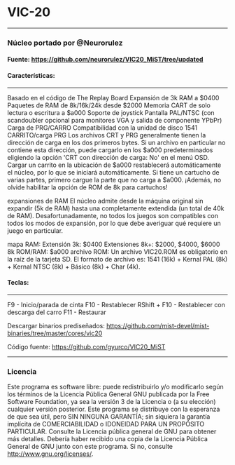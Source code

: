# VIC-20
--------------------------------------------------
### Núcleo portado por @Neurorulez

#### Fuente: https://github.com/neurorulez/VIC20_MiST/tree/updated

#### Características:
-------------------------------------------------- ----

Basado en el código de The Replay Board
Expansión de 3k RAM a $0400
Paquetes de RAM de 8k/16k/24k desde $2000
Memoria CART de solo lectura o escritura a $a000
Soporte de joystick
Pantalla PAL/NTSC (con scandoubler opcional para monitores VGA y salida de componente YPbPr)
Carga de PRG/CARRO
Compatibilidad con la unidad de disco 1541
CARRITO/carga PRG
Los archivos CRT y PRG generalmente tienen la dirección de carga en los dos primeros bytes. Si un archivo en particular no contiene esta dirección, puede cargarlo en los $a000 predeterminados eligiendo la opción 'CRT con dirección de carga: No' en el menú OSD. Cargar un carrito en la ubicación de $a000 restablecerá automáticamente el núcleo, por lo que se iniciará automáticamente. Si tiene un cartucho de varias partes, primero cargue la parte que no carga a $a000. ¡Además, no olvide habilitar la opción de ROM de 8k para cartuchos!

expansiones de RAM
El núcleo admite desde la máquina original sin expandir (5k de RAM) hasta una completamente extendida (un total de 40k de RAM). Desafortunadamente, no todos los juegos son compatibles con todos los modos de expansión, por lo que debe averiguar qué requiere un juego en particular.

mapa RAM:
Extensión 3k: $0400
Extensiones 8k+: $2000, $4000, $6000
8k ROM/RAM: $a000
archivo ROM:
Un archivo VIC20.ROM es obligatorio en la raíz de la tarjeta SD. El formato de archivo es: 1541 (16k) + Kernal PAL (8k) + Kernal NTSC (8k) + Básico (8k) + Char (4k).

#### Teclas:
-------------------------------------------------- -----------------

F9 - Inicio/parada de cinta
F10 - Restablecer
RShift + F10 - Restablecer con descarga del carro
F11 - Restaurar

Descargar binarios prediseñados:
https://github.com/mist-devel/mist-binaries/tree/master/cores/vic20

Código fuente:
https://github.com/gyurco/VIC20_MiST

-------------------------------------------------- -
### Licencia


Este programa es software libre: puede redistribuirlo y/o modificarlo según los términos de la Licencia Pública General GNU publicada por la Free Software Foundation, ya sea la versión 3 de la Licencia o (a su elección) cualquier versión posterior.
Este programa se distribuye con la esperanza de que sea útil, pero SIN NINGUNA GARANTÍA; sin siquiera la garantía implícita de COMERCIABILIDAD o IDONEIDAD PARA UN PROPÓSITO PARTICULAR. Consulte la Licencia pública general de GNU para obtener más detalles.
Debería haber recibido una copia de la Licencia Pública General de GNU junto con este programa. Si no, consulte http://www.gnu.org/licenses/.
